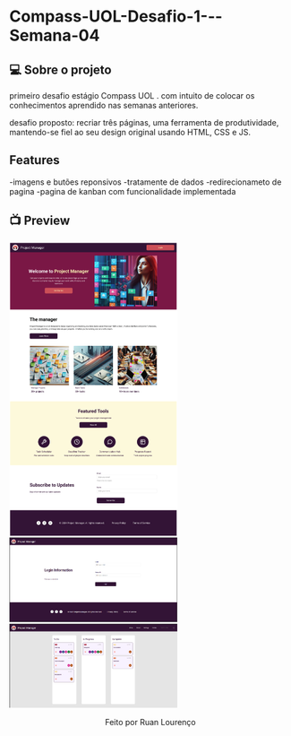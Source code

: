 # Compass-UOL-Desafio-1---Semana-04

## :computer: Sobre o projeto

primeiro desafio estágio Compass UOL . com intuito de colocar os conhecimentos aprendido nas semanas anteriores.

desafio proposto: recriar três páginas, uma ferramenta de produtividade, mantendo-se fiel ao seu design original usando HTML, CSS e JS.

## Features

-imagens e butões reponsivos
-tratamente de dados
-redirecionameto de pagina
-pagina de kanban com funcionalidade implementada

## 📺 Preview

<img src="assets\images\readme\home.png" width="300"> <img src="assets\images\readme\login.png"  width="300" > <img src="assets\images\readme\kanban.png" width="300">

<p align = "center">
Feito  por Ruan Lourenço 
</p>
